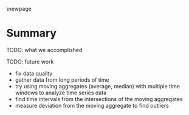 \newpage

# Summary
TODO: what we accomplished

TODO: future work

- fix data quality
- gather data from long periods of time
- try using moving aggregates (average, median) with multiple time windows to analyze time series data
- find time intervals from the intersections of the moving aggregates
- measure deviation from the moving aggregate to find outliers

